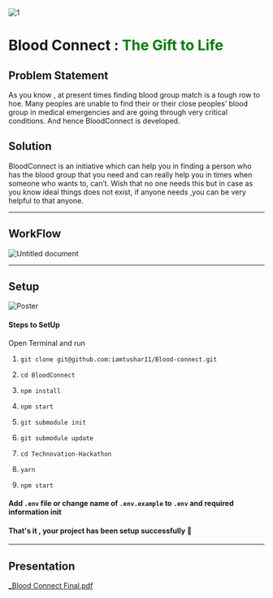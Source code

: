![1](https://user-images.githubusercontent.com/76155456/167236921-c31be9b0-4ba8-4c2f-982f-42b59ec62e2b.png)

# Blood Connect : <span style="color:green">The Gift to Life</span>

## Problem Statement

As you know , at present times finding blood group match is a tough row to hoe. Many peoples are unable to find their or their close peoples’ blood group in medical emergencies and are going through very critical conditions.
And hence BloodConnect is developed.

## Solution

BloodConnect is an initiative which can help you in finding a person who has the blood group that you need and can really help you in times when someone who wants to, can’t.
Wish that no one needs this but in case as you know ideal things does not exist, if anyone needs ,you can be very helpful to that anyone.

---
## WorkFlow

![Untitled document](https://user-images.githubusercontent.com/76155456/172639382-3f833783-8f83-4186-9981-03b6f176fa94.jpg)


---

## Setup

![Poster](https://user-images.githubusercontent.com/76155456/167236926-956da010-ab7b-4749-86c1-cc943959ca33.png)

#### Steps to SetUp

Open Terminal and run

1.  `git clone git@github.com:iamtushar11/Blood-connect.git`

2.  `cd BloodConnect`

3.  `npm install`

4.  `npm start`

5.  `git submodule init`

6.  `git submodule update`

7.  `cd Technovation-Hackathon`

8.  `yarn`

9.  `npm start`

#### Add `.env` file or change name of `.env.example` to `.env` and required information init

#### That's it , your project has been setup successfully 🥳

---

## Presentation

[_Blood Connect Final.pdf](https://github.com/iamtushar11/Blood-connect/files/8975045/_Blood.Connect.Final.pdf)


